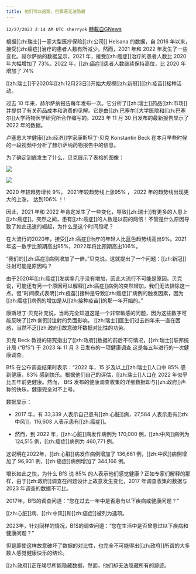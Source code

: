 ```yaml
---
title: 他们可以逃跑，但罪恶无法隐藏
---
```

`12/27/2023 2:14 AM UTC sherryok` [轉載自GNews](https://gnews.org/articles/2154881)

根据[[zh:瑞士]]一家大型医疗保险[[zh:公司]] Helsana 的数据，自 2016 年以来，接受[[zh:癌症]]治疗的患者人数有所减少。然而，2021 年和 2022 年发生了一些变化。赫尔萨纳的数据显示，2021 年，接受[[zh:癌症]]治疗的患者人数比 2020 年大幅增加了 73%。2022 年，[[zh:癌症]]患者人数继续保持高位，比 2020 年增加了 74%

[[zh:瑞士]]于2020年[[zh:12月23日]]开始大规模[[zh:新冠]][[zh:疫苗]]接种活动。

过去 10 年来，赫尔萨纳报告每年发布一次。它分析了[[zh:瑞士]]药品[[zh:市场]]并提供了有关药品成本和消费的见解。它是由[[zh:巴塞尔]]大学医院和[[zh:巴塞尔]]大学药物医学研究所合作编写的。2023 年 11 月 30 日发布的最新报告显示了 2022 年的数据。 

卢塞恩大学健康[[zh:经济]]学家康斯坦丁·贝克 Konstantin Beck 在本月早些时候的一段视频中分析了赫尔萨纳药物报告中的信息。 

为了确定到底发生了什么，贝克展示了表格的图像： 

![](ipfs://QmRoCeoajYeMaQK2c3qpMZzXGwN87mDHHNC8f3agM6LShb?.png)

![](ipfs://Qmej2bQizRNWmbXz1vcWdZTrCT4w6H4zBZug1yjYXW6Ddu?.png)


2020 年较趋势增长 9%， 2021年较趋势线上涨95% ， 2022 年的趋势线出现更大的上涨， 达到106% ！! 
    
因此，2021 年和 2022 年肯定发生了一些变化，导致[[zh:瑞士]]有更多的人患上[[zh:癌症]]。突然之间，患有[[zh:癌症]]的人数是以前的两倍！不管是什么原因导致了如此迅速的崛起，为什么是这个时间段呢？ 

在大流行的2020年，接受[[zh:癌症]]治疗的年轻人比蓝色趋势线高出9%。2021年这一数字比预期高出95%，2022年将比预期高出106%。 

“我们的[[zh:癌症]]病例增加了一倍，”贝克说。这就提出了一个问题：[[zh:新冠]]注射可能是原因吗？ 

由于2020年[[zh:癌症]]发病率几乎没有增加，因此大流行不可能是原因。贝克说，可能还有另一个原因可以解释[[zh:癌症]]病例的突然增加，我们无法排除这一点。但“时间模式表明[[zh:疫苗]]接种是导致[[zh:癌症]]”病例的触发因素，因为[[zh:癌症]]病例的增加是从[[zh:接种疫苗]]的那一年开始的。” 

康斯坦丁·贝克补充说，当局完全知道这是一个非常敏感的问题，因为这些数字可能反映了[[zh:新冠]]注射的负面影响。 [[zh:瑞士]]医生们过去四年来一直在困惑，当然不乏[[zh:政府]]故意破坏数据对比性的功劳。 

贝克 Beck 教授的研究指出了[[zh:政府]]数据的前后不符情况，[[zh:瑞士]]联邦统计局 (“BfS”) 于 2023 年 11 月 3 日发布的一项健康调查,这是每五年进行的一次健康调查。 

BfS 在公布调查结果时表示：“2022 年，15 岁及以上[[zh:瑞士]]人口中 85% 感到健康，83% 感到快乐。根据他们自己的评估，[[zh:瑞士]]人口在 2022 年似乎比五年前更健康。然而， BfS 发布的健康调查收集的详细数据却与[[zh:政府]]声称的快乐，健康完全对不上号。 

数据显示： 

*   2017 年，有 33,339 人表示自己患有[[zh:心脏]]病，27,584 人表示患有[[zh:中风]]，116,603 人表示患有[[zh:癌症]]。 
    
*   然而，到 2022 年，[[zh:心脏]]病发作病例为 170,000 例，[[zh:中风]]病例为 124,515 例，[[zh:癌症]]病例为 460,771 例。 
    
这说明在2022年，[[zh:心脏]]病发作病例增加了 136,661 例，[[zh:中风]]病例增加了 96,931 例，[[zh:癌症]]病例增加了 344,166 例。 

增长如此之快，为什么 BfS 说 85% 的人表示他们感觉健康？正如专家们解释的那样，由于[[zh:政府]]调查在问题设计上故意发生变化，2017 年调查收集的数据与 2023 年调查的数据不可比。 

2017年，BfS的调查问道：“您在过去一年中是否患有以下疾病或健康问题？” 

[[zh:心脏]]病、[[zh:中风]]和[[zh:癌症]]被列为选项。 

2023年，针对同样的情况，BfS的调查问道：“您在生活中是否曾患过以下疾病和健康问题？” 

但是即使这样故意破坏了数据的对比性，也完全不可能得出[[zh:政府]]所谓的大多数人感觉健康快乐的结论。 

[[zh:政府]]正在竭尽所能隐藏数据，然而，他们却无法隐藏所有的踪迹。
